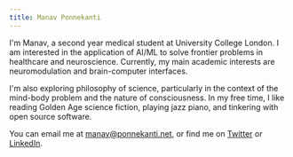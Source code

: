 ```yaml
---
title: Manav Ponnekanti
---
```


I'm Manav, a second year medical student at University College London. I am interested in the application of AI/ML to solve frontier problems in healthcare and neuroscience. Currently, my main academic interests are neuromodulation and brain-computer interfaces.

I'm also exploring philosophy of science, particularly in the context of the mind-body problem and the nature of consciousness. In my free time, I like reading Golden Age science fiction, playing jazz piano, and tinkering with open source software.

You can email me at manav@ponnekanti.net, or find me on [Twitter](https://twitter.com/mnvpn) or [LinkedIn](https://linkedin.com/in/manavponnekanti).